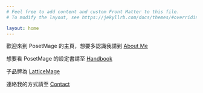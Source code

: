 ```yaml
---
# Feel free to add content and custom Front Matter to this file.
# To modify the layout, see https://jekyllrb.com/docs/themes/#overriding-theme-defaults

layout: home
---
```


歡迎來到 PosetMage 的主頁，想要多認識我請到 [About Me](/About)

想要看 PosetMage 的設定書請至 [Handbook](/SettingBook)

子品牌為 [LatticeMage](https://wiki.posetmage.com)

連絡我的方式請至 [Contact](/Contact)